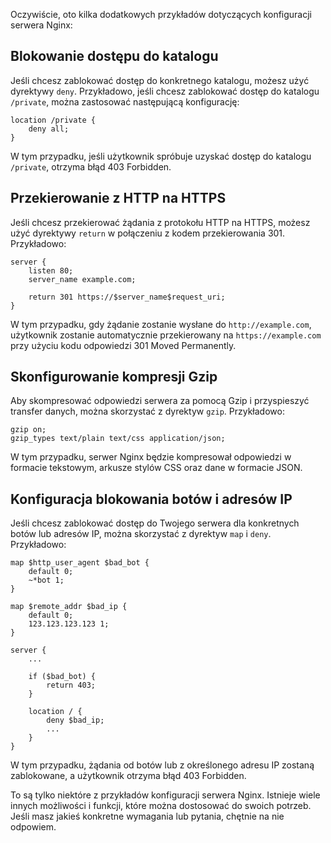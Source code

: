 Oczywiście, oto kilka dodatkowych przykładów dotyczących konfiguracji serwera Nginx:

## Blokowanie dostępu do katalogu

Jeśli chcesz zablokować dostęp do konkretnego katalogu, możesz użyć dyrektywy `deny`. Przykładowo, jeśli chcesz zablokować dostęp do katalogu `/private`, można zastosować następującą konfigurację:

```shell
location /private {
    deny all;
}
```

W tym przypadku, jeśli użytkownik spróbuje uzyskać dostęp do katalogu `/private`, otrzyma błąd 403 Forbidden.

## Przekierowanie z HTTP na HTTPS

Jeśli chcesz przekierować żądania z protokołu HTTP na HTTPS, możesz użyć dyrektywy `return` w połączeniu z kodem przekierowania 301. Przykładowo:

```shell
server {
    listen 80;
    server_name example.com;

    return 301 https://$server_name$request_uri;
}
```

W tym przypadku, gdy żądanie zostanie wysłane do `http://example.com`, użytkownik zostanie automatycznie przekierowany na `https://example.com` przy użyciu kodu odpowiedzi 301 Moved Permanently.

## Skonfigurowanie kompresji Gzip

Aby skompresować odpowiedzi serwera za pomocą Gzip i przyspieszyć transfer danych, można skorzystać z dyrektyw `gzip`. Przykładowo:

```shell
gzip on;
gzip_types text/plain text/css application/json;
```

W tym przypadku, serwer Nginx będzie kompresował odpowiedzi w formacie tekstowym, arkusze stylów CSS oraz dane w formacie JSON.

## Konfiguracja blokowania botów i adresów IP

Jeśli chcesz zablokować dostęp do Twojego serwera dla konkretnych botów lub adresów IP, można skorzystać z dyrektyw `map` i `deny`. Przykładowo:

```shell
map $http_user_agent $bad_bot {
    default 0;
    ~*bot 1;
}

map $remote_addr $bad_ip {
    default 0;
    123.123.123.123 1;
}

server {
    ...

    if ($bad_bot) {
        return 403;
    }

    location / {
        deny $bad_ip;
        ...
    }
}
```

W tym przypadku, żądania od botów lub z określonego adresu IP zostaną zablokowane, a użytkownik otrzyma błąd 403 Forbidden.

To są tylko niektóre z przykładów konfiguracji serwera Nginx. Istnieje wiele innych możliwości i funkcji, które można dostosować do swoich potrzeb. Jeśli masz jakieś konkretne wymagania lub pytania, chętnie na nie odpowiem.
